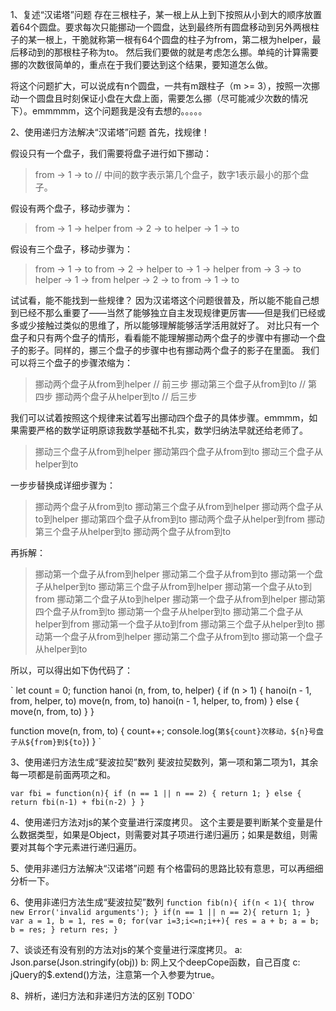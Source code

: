 1、复述“汉诺塔”问题
存在三根柱子，某一根上从上到下按照从小到大的顺序放置着64个圆盘。要求每次只能挪动一个圆盘，达到最终所有圆盘移动到另外两根柱子的某一根上，干脆就称第一根有64个圆盘的柱子为from，第二根为helper，最后移动到的那根柱子称为to。
然后我们要做的就是考虑怎么挪。单纯的计算需要挪的次数很简单的，重点在于我们要达到这个结果，要知道怎么做。

将这个问题扩大，可以说成有n个圆盘，一共有m跟柱子（m >= 3），按照一次挪动一个圆盘且时刻保证小盘在大盘上面，需要怎么挪（尽可能减少次数的情况下）。emmmmm，这个问题我是没有去想的。。。。。

2、使用递归方法解决“汉诺塔”问题
首先，找规律！

假设只有一个盘子，我们需要将盘子进行如下挪动：
> from -> 1 -> to // 中间的数字表示第几个盘子，数字1表示最小的那个盘子。

假设有两个盘子，移动步骤为：

> from -> 1 -> helper
> from -> 2 -> to
> helper -> 1 -> to

假设有三个盘子，移动步骤为：

> from -> 1 -> to
> from -> 2 -> helper
> to -> 1 -> helper
> from -> 3 -> to
> helper -> 1 -> from
> helper -> 2 -> to
> from -> 1 -> to

试试看，能不能找到一些规律？
因为汉诺塔这个问题很普及，所以能不能自己想到已经不那么重要了——当然了能够独立自主发现规律更厉害——但是我们已经或多或少接触过类似的思维了，所以能够理解能够活学活用就好了。
对比只有一个盘子和只有两个盘子的情形，看看能不能理解挪动两个盘子的步骤中有挪动一个盘子的影子。同样的，挪三个盘子的步骤中也有挪动两个盘子的影子在里面。
我们可以将三个盘子的步骤浓缩为：

> 挪动两个盘子从from到helper // 前三步
> 挪动第三个盘子从from到to // 第四步
> 挪动两个盘子从helper到to // 后三步

我们可以试着按照这个规律来试着写出挪动四个盘子的具体步骤。emmmm，如果需要严格的数学证明原谅我数学基础不扎实，数学归纳法早就还给老师了。

> 挪动三个盘子从from到helper
> 挪动第四个盘子从from到to
> 挪动三个盘子从helper到to

一步步替换成详细步骤为：

> 挪动两个盘子从from到to
> 挪动第三个盘子从from到helper
> 挪动两个盘子从to到helper
> 挪动第四个盘子从from到to
> 挪动两个盘子从helper到from
> 挪动第三个盘子从helper到to
> 挪动两个盘子从from到to

再拆解：

> 挪动第一个盘子从from到helper
> 挪动第二个盘子从from到to
> 挪动第一个盘子从helper到to
> 挪动第三个盘子从from到helper
> 挪动第一个盘子从to到from
> 挪动第二个盘子从to到helper
> 挪动第一个盘子从from到helper
> 挪动第四个盘子从from到to
> 挪动第一个盘子从helper到to
> 挪动第二个盘子从helper到from
> 挪动第一个盘子从to到from
> 挪动第三个盘子从helper到to
> 挪动第一个盘子从from到helper
> 挪动第二个盘子从from到to
> 挪动第一个盘子从helper到to

所以，可以得出如下伪代码了：

`
let count = 0;
function hanoi (n, from, to, helper) {
  if (n > 1) {
    hanoi(n - 1, from, helper, to)
    move(n, from, to)
    hanoi(n - 1, helper, to, from)
  } else {
    move(n, from, to)
  }
}

function move(n, from, to) {
  count++;
  console.log(`第${count}次移动，${n}号盘子从${from}到${to}`)
}
`

3、使用递归方法生成“斐波拉契”数列
斐波拉契数列，第一项和第二项为1，其余每一项都是前面两项之和。

`
var fbi = function(n){
  if (n == 1 || n == 2) {
    return 1;
  } else {
    return fbi(n-1) + fbi(n-2)
  }
}
`

4、使用递归方法对js的某个变量进行深度拷贝。
这个主要是要判断某个变量是什么数据类型，如果是Object，则需要对其子项进行递归遍历；如果是数组，则需要对其每个字元素进行递归遍历。

5、使用非递归方法解决“汉诺塔”问题
有个格雷码的思路比较有意思，可以再细细分析一下。

6、使用非递归方法生成“斐波拉契”数列
`
function fib(n){
    if(n < 1){
        throw new Error('invalid arguments');
    }
    if(n == 1 || n == 2){
        return 1;
    }
    var a = 1,
        b = 1,
        res = 0;
    for(var i=3;i<=n;i++){
        res = a + b;
        a = b;
        b = res;
    }
    return res;
}
`

7、谈谈还有没有别的方法对js的某个变量进行深度拷贝。
a: Json.parse(Json.stringify(obj))
b: 网上又个deepCope函数，自己百度
c: jQuery的$.extend()方法，注意第一个入参要为true。

8、辨析，递归方法和非递归方法的区别
TODO`
